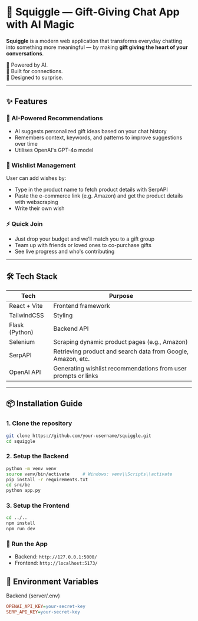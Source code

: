 # 🎁 Squiggle — Gift-Giving Chat App with AI Magic

**Squiggle** is a modern web application that transforms everyday chatting into something more meaningful — by making **gift giving the heart of your conversations**.

🧠 Powered by AI.  
💬 Built for connections.  
🎁 Designed to surprise.

---

## ✨ Features

### 🤖 AI-Powered Recommendations
- AI suggests personalized gift ideas based on your chat history
- Remembers context, keywords, and patterns to improve suggestions over time
- Utilises OpenAI's GPT-4o model

### 📝 Wishlist Management 
User can add wishes by:
- Type in the product name to fetch product details with SerpAPI
- Paste the e-commerce link (e.g. Amazon) and get the product details with webscraping
- Write their own wish

### ⚡️ Quick Join
- Just drop your budget and we’ll match you to a gift group
- Team up with friends or loved ones to co-purchase gifts
- See live progress and who's contributing

---

## 🛠 Tech Stack

| Tech             | Purpose                                                         |
|------------------|-----------------------------------------------------------------|
| React + Vite     | Frontend framework                                              |
| TailwindCSS      | Styling                                                         |
| Flask (Python)   | Backend API                                                     |
| Selenium         | Scraping dynamic product pages (e.g., Amazon)                   |
| SerpAPI          | Retrieving product and search data from Google, Amazon, etc.    |
| OpenAI API       | Generating wishlist recommendations from user prompts or links  |

---

## 📦 Installation Guide

### 1. Clone the repository
```bash
git clone https://github.com/your-username/squiggle.git
cd squiggle
```

### 2. Setup the Backend
```bash
python -m venv venv
source venv/bin/activate     # Windows: venv\\Scripts\\activate
pip install -r requirements.txt
cd src/be
python app.py
```

### 3. Setup the Frontend
```bash
cd ../..
npm install
npm run dev
```

### 🚀 Run the App
- Backend: `http://127.0.0.1:5000/`
- Frontend: `http://localhost:5173/`

## 🔧 Environment Variables
Backend (server/.env)
```ini
OPENAI_API_KEY=your-secret-key
SERP_API_KEY=your-secret-key
```
